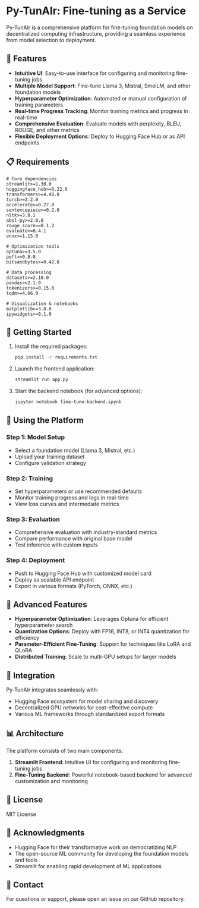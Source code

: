 # Py-TunAIr: Fine-tuning as a Service

Py-TunAIr is a comprehensive platform for fine-tuning foundation models on decentralized computing infrastructure, providing a seamless experience from model selection to deployment.

## 🌟 Features

- **Intuitive UI**: Easy-to-use interface for configuring and monitoring fine-tuning jobs
- **Multiple Model Support**: Fine-tune Llama 3, Mistral, SmolLM, and other foundation models
- **Hyperparameter Optimization**: Automated or manual configuration of training parameters
- **Real-time Progress Tracking**: Monitor training metrics and progress in real-time
- **Comprehensive Evaluation**: Evaluate models with perplexity, BLEU, ROUGE, and other metrics
- **Flexible Deployment Options**: Deploy to Hugging Face Hub or as API endpoints

## 📋 Requirements

```
# Core dependencies
streamlit>=1.30.0
huggingface_hub>=0.22.0
transformers>=4.40.0
torch>=2.2.0
accelerate>=0.27.0
sentencepiece>=0.2.0
nltk>=3.8.1
absl-py>=2.0.0
rouge_score>=0.1.2
evaluate>=0.4.1
onnx>=1.15.0

# Optimization tools
optuna>=3.5.0
peft>=0.8.0
bitsandbytes>=0.42.0

# Data processing
datasets>=2.18.0
pandas>=2.1.0
tokenizers>=0.15.0
tqdm>=4.66.0

# Visualization & notebooks
matplotlib>=3.8.0
ipywidgets>=8.1.0
```

## 🚀 Getting Started

1. Install the required packages:
   ```bash
   pip install -r requirements.txt
   ```

2. Launch the frontend application:
   ```bash
   streamlit run app.py
   ```

3. Start the backend notebook (for advanced options):
   ```bash
   jupyter notebook fine-tune-backend.ipynb
   ```

## 🔧 Using the Platform

### Step 1: Model Setup
- Select a foundation model (Llama 3, Mistral, etc.)
- Upload your training dataset
- Configure validation strategy

### Step 2: Training
- Set hyperparameters or use recommended defaults
- Monitor training progress and logs in real-time
- View loss curves and intermediate metrics

### Step 3: Evaluation
- Comprehensive evaluation with industry-standard metrics
- Compare performance with original base model
- Test inference with custom inputs

### Step 4: Deployment
- Push to Hugging Face Hub with customized model card
- Deploy as scalable API endpoint
- Export in various formats (PyTorch, ONNX, etc.)

## 🧠 Advanced Features

- **Hyperparameter Optimization**: Leverages Optuna for efficient hyperparameter search
- **Quantization Options**: Deploy with FP16, INT8, or INT4 quantization for efficiency
- **Parameter-Efficient Fine-Tuning**: Support for techniques like LoRA and QLoRA
- **Distributed Training**: Scale to multi-GPU setups for larger models

## 🔗 Integration

Py-TunAIr integrates seamlessly with:
- Hugging Face ecosystem for model sharing and discovery
- Decentralized GPU networks for cost-effective compute
- Various ML frameworks through standardized export formats

## 📊 Architecture

The platform consists of two main components:
1. **Streamlit Frontend**: Intuitive UI for configuring and monitoring fine-tuning jobs
2. **Fine-Tuning Backend**: Powerful notebook-based backend for advanced customization and monitoring

## 📝 License

MIT License

## 🙏 Acknowledgments

- Hugging Face for their transformative work on democratizing NLP
- The open-source ML community for developing the foundation models and tools
- Streamlit for enabling rapid development of ML applications

## 📧 Contact

For questions or support, please open an issue on our GitHub repository.